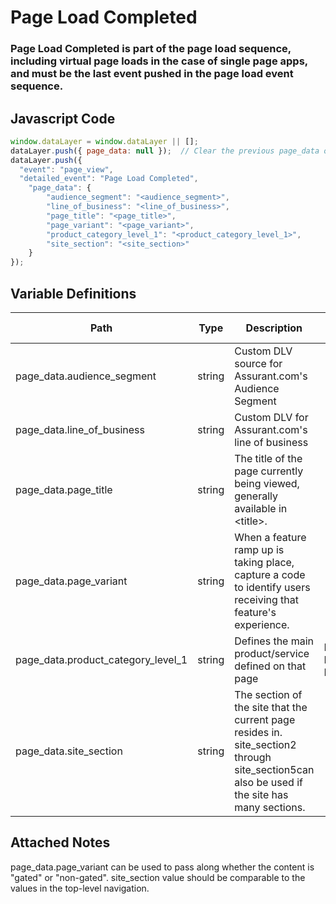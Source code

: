 # Page Load Completed

### Page Load Completed is part of the page load sequence, including virtual page loads in the case of single page apps, and must be the last event pushed in the page load event sequence.

## Javascript Code
```js
window.dataLayer = window.dataLayer || [];
dataLayer.push({ page_data: null });  // Clear the previous page_data object.
dataLayer.push({
  "event": "page_view",
  "detailed_event": "Page Load Completed",
    "page_data": {
        "audience_segment": "<audience_segment>",
        "line_of_business": "<line_of_business>",
        "page_title": "<page_title>",
        "page_variant": "<page_variant>",
        "product_category_level_1": "<product_category_level_1>",
        "site_section": "<site_section>"
    }
});
```

## Variable Definitions

|Path|Type|Description|Example|Pattern|Min Length|Max Length|Minimum|Maximum|Multiple Of|
| --- | --- | --- | --- | --- | --- | --- | --- | --- | --- |
|page_data.audience_segment|string|Custom DLV source for Assurant.com's Audience Segment||||||||
|page_data.line_of_business|string|Custom DLV for Assurant.com's line of business||||||||
|page_data.page_title|string|The title of the page currently being viewed, generally available in &lt;title&gt;.||||||||
|page_data.page_variant|string|When a feature ramp up is taking place, capture a code to identify users receiving that feature's experience.||||||||
|page_data.product_category_level_1|string|Defines the main product\/service defined on that page|MFH, Flood Insurance|||||||
|page_data.site_section|string|The section of the site that the current page resides in. site\_section2 through site\_section5can also be used if the site has many sections.||||||||

## Attached Notes

<p>page_data.page_variant can be used to pass along whether the content is "gated" or "non-gated". site_section value should be comparable to the values in the top-level navigation.&nbsp;</p>
